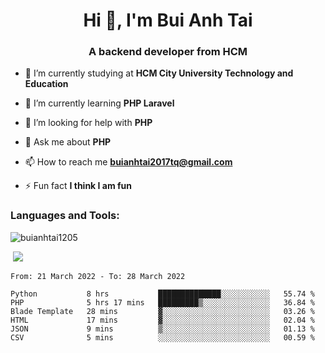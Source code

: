<h1 align="center">Hi 👋, I'm Bui Anh Tai</h1>
<h3 align="center">A backend developer from HCM</h3>

- 🔭 I’m currently studying at **HCM City University Technology and Education**

- 🌱 I’m currently learning **PHP Laravel**

- 🤝 I’m looking for help with **PHP**

- 💬 Ask me about **PHP**

- 📫 How to reach me **buianhtai2017tq@gmail.com**

- ⚡ Fun fact **I think I am fun**

<h3 align="left">Languages and Tools:</h3>


<p><img src="https://github-readme-stats.vercel.app/api?username=buianhtai1205&show_icons=true&theme=algolia&hide=contribs,prs" alt="buianhtai1205" /></p>

<p>&nbsp;<img  src="https://github-readme-stats.vercel.app/api/top-langs/?username=buianhtai1205&layout=compact" ></p>

<!--START_SECTION:waka-->

```text
From: 21 March 2022 - To: 28 March 2022

Python           8 hrs           ██████████████░░░░░░░░░░░   55.74 %
PHP              5 hrs 17 mins   █████████▒░░░░░░░░░░░░░░░   36.84 %
Blade Template   28 mins         ▓░░░░░░░░░░░░░░░░░░░░░░░░   03.26 %
HTML             17 mins         ▓░░░░░░░░░░░░░░░░░░░░░░░░   02.04 %
JSON             9 mins          ▒░░░░░░░░░░░░░░░░░░░░░░░░   01.13 %
CSV              5 mins          ░░░░░░░░░░░░░░░░░░░░░░░░░   00.59 %
```

<!--END_SECTION:waka-->


